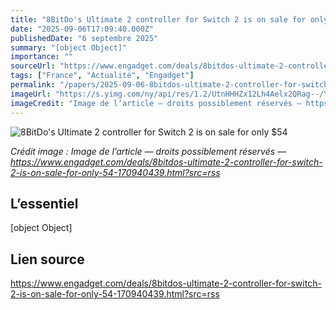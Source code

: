 ```yaml
---
title: "8BitDo's Ultimate 2 controller for Switch 2 is on sale for only $54"
date: "2025-09-06T17:09:40.000Z"
publishedDate: "6 septembre 2025"
summary: "[object Object]"
importance: ""
sourceUrl: "https://www.engadget.com/deals/8bitdos-ultimate-2-controller-for-switch-2-is-on-sale-for-only-54-170940439.html?src=rss"
tags: ["France", "Actualité", "Engadget"]
permalink: "/papers/2025-09-06-8bitdos-ultimate-2-controller-for-switch-2-is-on-sale-for-only-dollar54"
imageUrl: "https://s.yimg.com/ny/api/res/1.2/UtnHHHZx12Lh4Aelx2QRag--/YXBwaWQ9aGlnaGxhbmRlcjt3PTEyMDA7aD02NzU-/https://s.yimg.com/os/creatr-uploaded-images/2025-09/a7d6d770-8b43-11f0-bf7b-fad7acef8ec8"
imageCredit: "Image de l’article — droits possiblement réservés — https://www.engadget.com/deals/8bitdos-ultimate-2-controller-for-switch-2-is-on-sale-for-only-54-170940439.html?src=rss"
---
```


![8BitDo's Ultimate 2 controller for Switch 2 is on sale for only $54](https://s.yimg.com/ny/api/res/1.2/UtnHHHZx12Lh4Aelx2QRag--/YXBwaWQ9aGlnaGxhbmRlcjt3PTEyMDA7aD02NzU-/https://s.yimg.com/os/creatr-uploaded-images/2025-09/a7d6d770-8b43-11f0-bf7b-fad7acef8ec8)

*Crédit image : Image de l’article — droits possiblement réservés — https://www.engadget.com/deals/8bitdos-ultimate-2-controller-for-switch-2-is-on-sale-for-only-54-170940439.html?src=rss*

## L’essentiel

[object Object]

## Lien source

https://www.engadget.com/deals/8bitdos-ultimate-2-controller-for-switch-2-is-on-sale-for-only-54-170940439.html?src=rss
